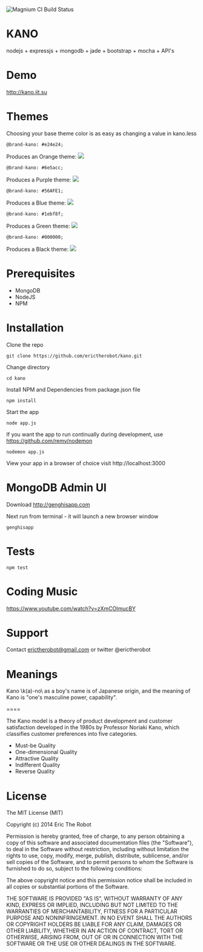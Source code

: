 ![Magnium CI Build Status](https://magnum-ci.com/status/2b8aafce819111e1aa3ea86d007fbd7c.png "Magnium CI Build Status")

KANO
====

nodejs + expressjs + mongodb + jade + bootstrap + mocha + API's

Demo
====

http://kano.jit.su

Themes
====

Choosing your base theme color is as easy as changing a value in kano.less

    @brand-kano: #e24e24;

Produces an Orange theme:
![](http://stopbrain.com/content/images/2014/Apr/Screen_Shot_2014_04_06_at_10_43_04_AM.png)

    @brand-kano: #6e5acc;

Produces a Purple theme:
![](http://stopbrain.com/content/images/2014/Apr/Screen_Shot_2014_04_06_at_10_46_43_AM.png)

    @brand-kano: #56AFE1;

Produces a Blue theme:
![](http://stopbrain.com/content/images/2014/Apr/Screen_Shot_2014_04_06_at_10_49_16_AM.png)

    @brand-kano: #1ebf8f;

Produces a Green theme:
![](http://stopbrain.com/content/images/2014/Apr/Screen_Shot_2014_04_06_at_10_58_41_AM.png)

    @brand-kano: #000000;

Produces a Black theme:
![](http://stopbrain.com/content/images/2014/Apr/Screen_Shot_2014_04_06_at_10_56_09_AM.png)

Prerequisites
====

- MongoDB
- NodeJS
- NPM

Installation
====

Clone the repo

    git clone https://github.com/erictherobot/kano.git

Change directory

    cd kano

Install NPM and Dependencies from package.json file

    npm install

Start the app

    node app.js

If you want the app to run continually during development, use https://github.com/remy/nodemon

    nodemon app.js

View your app in a browser of choice visit http://localhost:3000

MongoDB Admin UI
====

Download http://genghisapp.com

Next run from terminal - it will launch a new browser window

    genghisapp

Tests
====

    npm test

Coding Music
====

https://www.youtube.com/watch?v=zXmCOlmucBY

Support
====

Contact erictherobot@gmail.com or twitter @erictherobot

Meanings
====

Kano \k(a)-no\ as a boy's name is of Japanese origin, and the meaning of Kano is "one's masculine power, capability".

====

The Kano model is a theory of product development and customer satisfaction developed in the 1980s by Professor Noriaki Kano, which classifies customer preferences into five categories.

- Must-be Quality
- One-dimensional Quality
- Attractive Quality
- Indifferent Quality
- Reverse Quality

License
====

The MIT License (MIT)

Copyright (c) 2014 Eric The Robot

Permission is hereby granted, free of charge, to any person obtaining a copy
of this software and associated documentation files (the "Software"), to deal
in the Software without restriction, including without limitation the rights
to use, copy, modify, merge, publish, distribute, sublicense, and/or sell
copies of the Software, and to permit persons to whom the Software is
furnished to do so, subject to the following conditions:

The above copyright notice and this permission notice shall be included in all
copies or substantial portions of the Software.

THE SOFTWARE IS PROVIDED "AS IS", WITHOUT WARRANTY OF ANY KIND, EXPRESS OR
IMPLIED, INCLUDING BUT NOT LIMITED TO THE WARRANTIES OF MERCHANTABILITY,
FITNESS FOR A PARTICULAR PURPOSE AND NONINFRINGEMENT. IN NO EVENT SHALL THE
AUTHORS OR COPYRIGHT HOLDERS BE LIABLE FOR ANY CLAIM, DAMAGES OR OTHER
LIABILITY, WHETHER IN AN ACTION OF CONTRACT, TORT OR OTHERWISE, ARISING FROM,
OUT OF OR IN CONNECTION WITH THE SOFTWARE OR THE USE OR OTHER DEALINGS IN THE
SOFTWARE.
